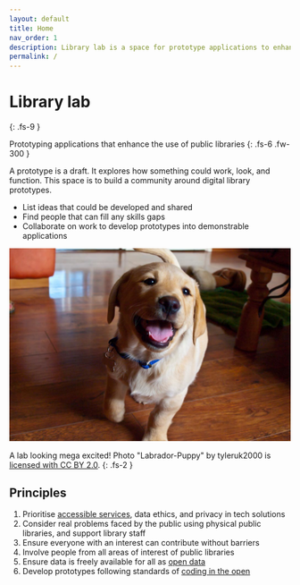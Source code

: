 ```yaml
---
layout: default
title: Home
nav_order: 1
description: Library lab is a space for prototype applications to enhance the use of public libraries
permalink: /
---
```


# Library lab
{: .fs-9 }

Prototyping applications that enhance the use of public libraries
{: .fs-6 .fw-300 }

A prototype is a draft. It explores how something could work, look, and function. This space is to build a community around digital library prototypes.

* List ideas that could be developed and shared
* Find people that can fill any skills gaps
* Collaborate on work to develop prototypes into demonstrable applications

![A photo of a labrador puppy](https://raw.githubusercontent.com/LibrariesHacked/librarylab/master/assets/images/homepage-lab.jpg)

A lab looking mega excited! Photo "Labrador-Puppy" by tyleruk2000 is [licensed with CC BY 2.0](https://creativecommons.org/licenses/by/2.0/).
{: .fs-2 }

## Principles

1. Prioritise [accessible services](https://www.gov.uk/service-manual/helping-people-to-use-your-service/making-your-service-accessible-an-introduction), data ethics, and privacy in tech solutions
2. Consider real problems faced by the public using physical public libraries, and support library staff
3. Ensure everyone with an interest can contribute without barriers
4. Involve people from all areas of interest of public libraries
5. Ensure data is freely available for all as [open data](https://theodi.org/article/what-is-open-data-and-why-should-we-care/)
6. Develop prototypes following standards of [coding in the open](https://gds.blog.gov.uk/2017/09/04/the-benefits-of-coding-in-the-open/)
